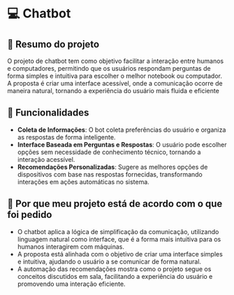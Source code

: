 # 💻 Chatbot

## 🌸 Resumo do projeto
O projeto de chatbot tem como objetivo facilitar a interação entre humanos e computadores, permitindo que os usuários respondam perguntas de forma simples e intuitiva para escolher o melhor notebook ou computador. A proposta é criar uma interface acessível, onde a comunicação ocorre de maneira natural, tornando a experiência do usuário mais fluida e eficiente

## 🌷 Funcionalidades
- **Coleta de Informações**: O bot coleta preferências do usuário e organiza as respostas de forma inteligente.
- **Interface Baseada em Perguntas e Respostas**: O usuário pode escolher opções sem necessidade de conhecimento técnico, tornando a interação acessível.
- **Recomendações Personalizadas**: Sugere as melhores opções de dispositivos com base nas respostas fornecidas, transformando interações em ações automáticas no sistema.

## 💐 Por que meu projeto está de acordo com o que foi pedido
- O chatbot aplica a lógica de simplificação da comunicação, utilizando linguagem natural como interface, que é a forma mais intuitiva para os humanos interagirem com máquinas.
- A proposta está alinhada com o objetivo de criar uma interface simples e intuitiva, ajudando o usuário a se comunicar de forma natural.
- A automação das recomendações mostra como o projeto segue os conceitos discutidos em sala, facilitando a experiência do usuário e promovendo uma interação eficiente.
